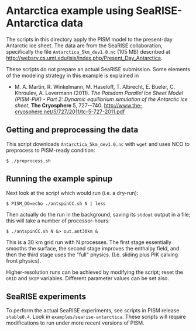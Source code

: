 Antarctica example using SeaRISE-Antarctica data
=========

The scripts in this directory apply the PISM model to the present-day Antarctic
ice sheet.  The data are from the SeaRISE collaboration, specifically the file
`Antarctica_5km_dev1.0.nc` (105 MB) described at
<http://websrv.cs.umt.edu/isis/index.php/Present_Day_Antarctica>.

These scripts do not prepare an actual SeaRISE submission.  Some elements of the
modeling strategy in this example is explained in

* M. A. Martin, R. Winkelmann, M. Haseloff, T. Albrecht, E. Bueler, C. Khroulev, A. Levermann (2011).  _The Potsdam Parallel Ice Sheet Model (PISM-PIK) - Part 2: Dynamic equilibrium simulation of the Antarctic ice sheet_, **The Cryosphere** 5, 727--740. <http://www.the-cryosphere.net/5/727/2011/tc-5-727-2011.pdf>

Getting and preprocessing the data
---------

This script downloads `Antarctica_5km_dev1.0.nc` with `wget` and uses NCO to
preprocess to PISM-ready condition:

    $ ./preprocess.sh

Running the example spinup
---------

Next look at the script which would run (i.e. a dry-run):

    $ PISM_DO=echo ./antspinCC.sh N | less 

Then actually do the run in the background, saving its `stdout` output in a
file; this will take a number of processor-hours:

    $ ./antspinCC.sh N &> out.ant30km &

This is a 30 km grid run with N processes.  The first
stage essentially smooths the surface, the second stage improves the enthalpy
field, and then the third stage uses the "full" physics.  (I.e. sliding plus
PIK calving front physics).

Higher-resolution runs can be achieved by modifying the script; reset the `GRID`
and `SKIP` variables.  Different parameter values can be set also.

SeaRISE experiments
---------

To perform the actual SeaRISE experiments, see scripts in PISM release `stable0.4`.
Look in `examples/searise-antarctica`.  These scripts will require modifications
to run under more recent versions of PISM.

